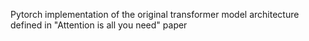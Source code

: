 Pytorch implementation of the original transformer model architecture defined in "Attention is all you need" paper
